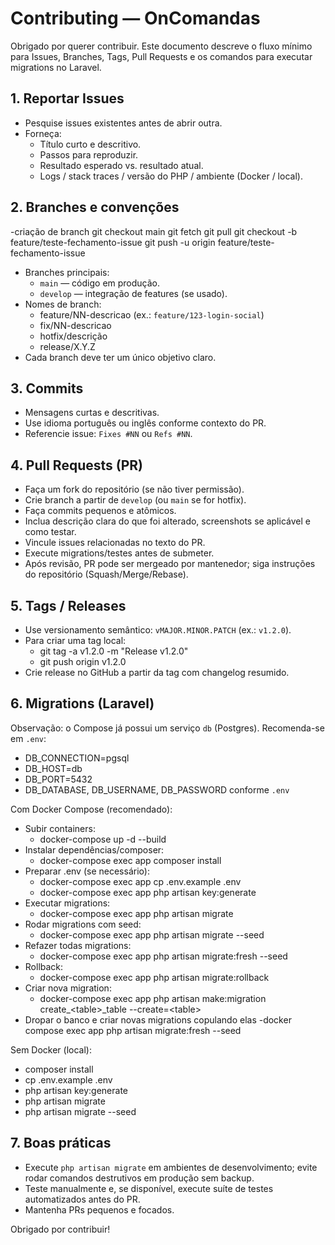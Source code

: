 # Contributing — OnComandas

Obrigado por querer contribuir. Este documento descreve o fluxo mínimo para Issues, Branches, Tags, Pull Requests e os comandos para executar migrations no Laravel.

## 1. Reportar Issues
- Pesquise issues existentes antes de abrir outra.
- Forneça:
  - Título curto e descritivo.
  - Passos para reproduzir.
  - Resultado esperado vs. resultado atual.
  - Logs / stack traces / versão do PHP / ambiente (Docker / local).

## 2. Branches e convenções
-criação de branch
  git checkout main
  git fetch
  git pull
  git checkout -b feature/teste-fechamento-issue
  git push -u origin feature/teste-fechamento-issue
- Branches principais:
  - `main` — código em produção.
  - `develop` — integração de features (se usado).
- Nomes de branch:
  - feature/NN-descricao (ex.: `feature/123-login-social`)
  - fix/NN-descricao
  - hotfix/descrição
  - release/X.Y.Z
- Cada branch deve ter um único objetivo claro.

## 3. Commits
- Mensagens curtas e descritivas.
- Use idioma português ou inglês conforme contexto do PR.
- Referencie issue: `Fixes #NN` ou `Refs #NN`.

## 4. Pull Requests (PR)
- Faça um fork do repositório (se não tiver permissão).
- Crie branch a partir de `develop` (ou `main` se for hotfix).
- Faça commits pequenos e atômicos.
- Inclua descrição clara do que foi alterado, screenshots se aplicável e como testar.
- Vincule issues relacionadas no texto do PR.
- Execute migrations/testes antes de submeter.
- Após revisão, PR pode ser mergeado por mantenedor; siga instruções do repositório (Squash/Merge/Rebase).

## 5. Tags / Releases
- Use versionamento semântico: `vMAJOR.MINOR.PATCH` (ex.: `v1.2.0`).
- Para criar uma tag local:
  - git tag -a v1.2.0 -m "Release v1.2.0"
  - git push origin v1.2.0
- Crie release no GitHub a partir da tag com changelog resumido.

## 6. Migrations (Laravel)
Observação: o Compose já possui um serviço `db` (Postgres). Recomenda-se em `.env`:
- DB_CONNECTION=pgsql
- DB_HOST=db
- DB_PORT=5432
- DB_DATABASE, DB_USERNAME, DB_PASSWORD conforme `.env`

Com Docker Compose (recomendado):
- Subir containers:
  - docker-compose up -d --build
- Instalar dependências/composer:
  - docker-compose exec app composer install
- Preparar .env (se necessário):
  - docker-compose exec app cp .env.example .env
  - docker-compose exec app php artisan key:generate
- Executar migrations:
  - docker-compose exec app php artisan migrate
- Rodar migrations com seed:
  - docker-compose exec app php artisan migrate --seed
- Refazer todas migrations:
  - docker-compose exec app php artisan migrate:fresh --seed
- Rollback:
  - docker-compose exec app php artisan migrate:rollback
- Criar nova migration:
  - docker-compose exec app php artisan make:migration create_\<table\>_table --create=\<table\>
- Dropar o banco e criar novas migrations copulando elas
  -docker compose exec app php artisan migrate:fresh --seed

Sem Docker (local):
- composer install
- cp .env.example .env
- php artisan key:generate
- php artisan migrate
- php artisan migrate --seed

## 7. Boas práticas
- Execute `php artisan migrate` em ambientes de desenvolvimento; evite rodar comandos destrutivos em produção sem backup.
- Teste manualmente e, se disponível, execute suíte de testes automatizados antes do PR.
- Mantenha PRs pequenos e focados.

Obrigado por contribuir!